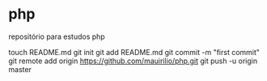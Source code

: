 php
===

repositório para estudos php

touch README.md
git init
git add README.md
git commit -m "first commit"
git remote add origin https://github.com/mauirilio/php.git
git push -u origin master
